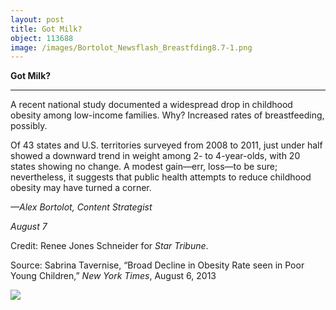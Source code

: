 ```yaml
---
layout: post
title: Got Milk?
object: 113688
image: /images/Bortolot_Newsflash_Breastfding8.7-1.png
---
```

**Got Milk?**

****

A recent national study documented a widespread drop in childhood obesity among low-income families. Why? Increased rates of breastfeeding, possibly.

Of 43 states and U.S. territories surveyed from 2008 to 2011, just under half showed a downward trend in weight among 2- to 4-year-olds, with 20 states showing no change. A modest gain—err, loss—to be sure; nevertheless, it suggests that public health attempts to reduce childhood obesity may have turned a corner. 

*—Alex Bortolot, Content Strategist*

*August 7*

Credit: Renee Jones Schneider for *Star Tribune*.  

Source: Sabrina Tavernise, “Broad Decline in Obesity Rate seen in Poor Young Children,” *New York Times*, August 6, 2013

![]({{siteurl.base}}/images/Bortolot_Newsflash_Breastfding8.7-1.png)
